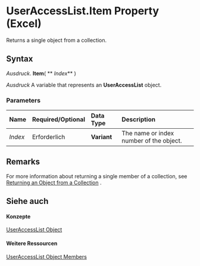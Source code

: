 
# UserAccessList.Item Property (Excel)

Returns a single object from a collection.


## Syntax

 _Ausdruck_. **Item**( ** _Index_** )

 _Ausdruck_ A variable that represents an **UserAccessList** object.


### Parameters



|**Name**|**Required/Optional**|**Data Type**|**Description**|
|:-----|:-----|:-----|:-----|
| _Index_|Erforderlich|**Variant**|The name or index number of the object.|

## Remarks

For more information about returning a single member of a collection, see [Returning an Object from a Collection](f8a36459-f9dd-9f4c-ef7a-b188173434d5.md) .


## Siehe auch


#### Konzepte


[UserAccessList Object](8b753ffc-e4d5-0824-e465-a3bdb9ed9202.md)
#### Weitere Ressourcen


[UserAccessList Object Members](http://msdn.microsoft.com/library/059758be-57b7-64dc-7820-7077d1010509%28Office.15%29.aspx)